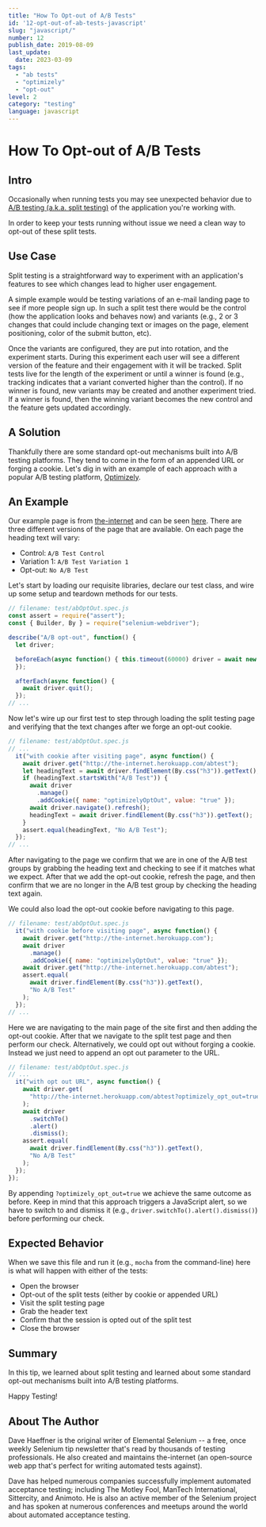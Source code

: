 ```yaml
---
title: "How To Opt-out of A/B Tests"
id: '12-opt-out-of-ab-tests-javascript'
slug: "javascript/"
number: 12
publish_date: 2019-08-09
last_update:
  date: 2023-03-09
tags:
  - "ab tests"
  - "optimizely"
  - "opt-out"
level: 2
category: "testing"
language: javascript
---
```


# How To Opt-out of A/B Tests

## Intro

Occasionally when running tests you may see unexpected behavior due to [A/B testing (a.k.a. split testing)](http://en.wikipedia.org/wiki/A/B_testing) of the application you're working with.

In order to keep your tests running without issue we need a clean way to opt-out of these split tests.

## Use Case

Split testing is a straightforward way to experiment with an application's features to see which changes lead to higher user engagement.

A simple example would be testing variations of an e-mail landing page to see if more people sign up. In such a split test there would be the control (how the application looks and behaves now) and variants (e.g., 2 or 3 changes that could include changing text or images on the page, element positioning, color of the submit button, etc).

Once the variants are configured, they are put into rotation, and the experiment starts. During this experiment each user will see a different version of the feature and their engagement with it will be tracked. Split tests live for the length of the experiment or until a winner is found (e.g., tracking indicates that a variant converted higher than the control). If no winner is found, new variants may be created and another experiment tried. If a winner is found, then the winning variant becomes the new control and the feature gets updated accordingly.

## A Solution

Thankfully there are some standard opt-out mechanisms built into A/B testing platforms. They tend to come in the form of an appended URL or forging a cookie. Let's dig in with an example of each approach with a popular A/B testing platform, [Optimizely](https://www.optimizely.com/).

## An Example

Our example page is from [the-internet](http://github.com/tourdedave/the-internet) and can be seen [here](http://the-internet.herokuapp.com/abtest). There are three different versions of the page that are available. On each page the heading text will vary:

+ Control: `A/B Test Control`
+ Variation 1: `A/B Test Variation 1`
+ Opt-out: `No A/B Test`

Let's start by loading our requisite libraries, declare our test class, and wire up some setup and teardown methods for our tests.

```javascript
// filename: test/abOptOut.spec.js
const assert = require("assert");
const { Builder, By } = require("selenium-webdriver");

describe("A/B opt-out", function() {
  let driver;

  beforeEach(async function() { this.timeout(60000) driver = await new Builder().forBrowser("chrome").build();
  });

  afterEach(async function() {
    await driver.quit();
  });
// ...
```

Now let's wire up our first test to step through loading the split testing page and verifying that the text changes after we forge an opt-out cookie.

```javascript
// filename: test/abOptOut.spec.js
// ...
  it("with cookie after visiting page", async function() {
    await driver.get("http://the-internet.herokuapp.com/abtest");
    let headingText = await driver.findElement(By.css("h3")).getText();
    if (headingText.startsWith("A/B Test")) {
      await driver
        .manage()
        .addCookie({ name: "optimizelyOptOut", value: "true" });
      await driver.navigate().refresh();
      headingText = await driver.findElement(By.css("h3")).getText();
    }
    assert.equal(headingText, "No A/B Test");
  });
// ...
```

After navigating to the page we confirm that we are in one of the A/B test groups by grabbing the heading text and checking to see if it matches what we expect. After that we add the opt-out cookie, refresh the page, and then confirm that we are no longer in the A/B test group by checking the heading text again.

We could also load the opt-out cookie before navigating to this page.

```javascript
// filename: test/abOptOut.spec.js
  it("with cookie before visiting page", async function() {
    await driver.get("http://the-internet.herokuapp.com");
    await driver
      .manage()
      .addCookie({ name: "optimizelyOptOut", value: "true" });
    await driver.get("http://the-internet.herokuapp.com/abtest");
    assert.equal(
      await driver.findElement(By.css("h3")).getText(),
      "No A/B Test"
    );
  });
// ...
```

Here we are navigating to the main page of the site first and then adding the opt-out cookie. After that we navigate to the split test page and then perform our check. Alternatively, we could opt out without forging a cookie. Instead we just need to append an opt out parameter to the URL.

```javascript
// filename: test/abOptOut.spec.js
// ...
  it("with opt out URL", async function() {
    await driver.get(
      "http://the-internet.herokuapp.com/abtest?optimizely_opt_out=true"
    );
    await driver
      .switchTo()
      .alert()
      .dismiss();
    assert.equal(
      await driver.findElement(By.css("h3")).getText(),
      "No A/B Test"
    );
  });
});
```
  
By appending `?optimizely_opt_out=true` we achieve the same outcome as before. Keep in mind that this approach triggers a JavaScript alert, so we have to switch to and dismiss it (e.g., `driver.switchTo().alert().dismiss()`) before performing our check.

## Expected Behavior

When we save this file and run it (e.g., `mocha` from the command-line) here is what will happen with either of the tests:

+ Open the browser
+ Opt-out of the split tests (either by cookie or appended URL)
+ Visit the split testing page
+ Grab the header text
+ Confirm that the session is opted out of the split test
+ Close the browser

## Summary

In this tip, we learned about split testing and learned about some standard opt-out mechanisms built into A/B testing platforms.

Happy Testing!

## About The Author

Dave Haeffner is the original writer of Elemental Selenium -- a free, once weekly Selenium tip newsletter that's read by thousands of testing professionals. He also created and maintains the-internet (an open-source web app that's perfect for writing automated tests against).

Dave has helped numerous companies successfully implement automated acceptance testing; including The Motley Fool, ManTech International, Sittercity, and Animoto. He is also an active member of the Selenium project and has spoken at numerous conferences and meetups around the world about automated acceptance testing.
